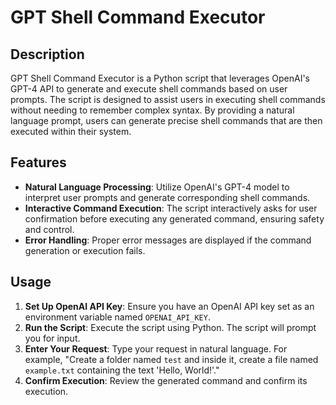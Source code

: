 # GPT Shell Command Executor

## Description

GPT Shell Command Executor is a Python script that leverages OpenAI's GPT-4 API to generate and execute shell commands based on user prompts. The script is designed to assist users in executing shell commands without needing to remember complex syntax. By providing a natural language prompt, users can generate precise shell commands that are then executed within their system.

## Features

- **Natural Language Processing**: Utilize OpenAI's GPT-4 model to interpret user prompts and generate corresponding shell commands.
- **Interactive Command Execution**: The script interactively asks for user confirmation before executing any generated command, ensuring safety and control.
- **Error Handling**: Proper error messages are displayed if the command generation or execution fails.

## Usage

1. **Set Up OpenAI API Key**: Ensure you have an OpenAI API key set as an environment variable named `OPENAI_API_KEY`.
2. **Run the Script**: Execute the script using Python. The script will prompt you for input.
3. **Enter Your Request**: Type your request in natural language. For example, "Create a folder named `test` and inside it, create a file named `example.txt` containing the text 'Hello, World!'."
4. **Confirm Execution**: Review the generated command and confirm its execution.


